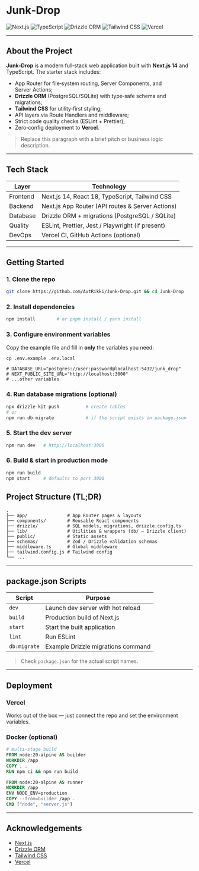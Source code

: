 # Junk‑Drop

![Next.js](https://img.shields.io/badge/Next.js-^14-brightgreen?logo=nextdotjs)
![TypeScript](https://img.shields.io/badge/TypeScript-%E2%9C%93-blue?logo=typescript)
![Drizzle ORM](https://img.shields.io/badge/Drizzle-ORM-informational)
![Tailwind CSS](https://img.shields.io/badge/Tailwind_CSS-%E2%9C%93-06B6D4?logo=tailwindcss)
![Vercel](https://img.shields.io/badge/Deploy-Vercel-black?logo=vercel)

---

## About the Project

**Junk‑Drop** is a modern full‑stack web application built with **Next.js 14** and TypeScript. The starter stack includes:

- App Router for file‑system routing, Server Components, and Server Actions;
- **Drizzle ORM** (PostgreSQL/SQLite) with type‑safe schema and migrations;
- **Tailwind CSS** for utility‑first styling;
- API layers via Route Handlers and middleware;
- Strict code quality checks (ESLint + Prettier);
- Zero‑config deployment to **Vercel**.

> Replace this paragraph with a brief pitch or business logic description.

---

## Tech Stack

| Layer    | Technology                                       |
| -------- | ------------------------------------------------ |
| Frontend | Next.js 14, React 18, TypeScript, Tailwind CSS   |
| Backend  | Next.js App Router (API routes & Server Actions) |
| Database | Drizzle ORM + migrations (PostgreSQL / SQLite)   |
| Quality  | ESLint, Prettier, Jest / Playwright (if present) |
| DevOps   | Vercel CI, GitHub Actions (optional)             |

---

## Getting Started

### 1. Clone the repo

```bash
git clone https://github.com/AvtRikki/Junk-Drop.git && cd Junk-Drop
```

### 2. Install dependencies

```bash
npm install        # or pnpm install / yarn install
```

### 3. Configure environment variables

Copy the example file and fill in **only** the variables you need:

```bash
cp .env.example .env.local
```

```dotenv
# DATABASE_URL="postgres://user:password@localhost:5432/junk_drop"
# NEXT_PUBLIC_SITE_URL="http://localhost:3000"
# ...other variables
```

### 4. Run database migrations (optional)

```bash
npx drizzle-kit push          # create tables
# or
npm run db:migrate            # if the script exists in package.json
```

### 5. Start the dev server

```bash
npm run dev   # http://localhost:3000
```

### 6. Build & start in production mode

```bash
npm run build
npm start     # defaults to port 3000
```

## Project Structure (TL;DR)

```
.
├── app/               # App Router pages & layouts
├── components/        # Reusable React components
├── drizzle/           # SQL models, migrations, drizzle.config.ts
├── lib/               # Utilities & wrappers (db/ – Drizzle client)
├── public/            # Static assets
├── schemas/           # Zod / Drizzle validation schemas
├── middleware.ts      # Global middleware
├── tailwind.config.js # Tailwind config
└── ...
```

---

## package.json Scripts

| Script       | Purpose                            |
| ------------ | ---------------------------------- |
| `dev`        | Launch dev server with hot reload  |
| `build`      | Production build of Next.js        |
| `start`      | Start the built application        |
| `lint`       | Run ESLint                         |
| `db:migrate` | Example Drizzle migrations command |

> Check `package.json` for the actual script names.

---

## Deployment

### Vercel

Works out of the box — just connect the repo and set the environment variables.

### Docker (optional)

```dockerfile
# multi‑stage build
FROM node:20-alpine AS builder
WORKDIR /app
COPY . .
RUN npm ci && npm run build

FROM node:20-alpine AS runner
WORKDIR /app
ENV NODE_ENV=production
COPY --from=builder /app .
CMD ["node", "server.js"]
```

---

## Acknowledgements

- [Next.js](https://nextjs.org/)
- [Drizzle ORM](https://orm.drizzle.team/)
- [Tailwind CSS](https://tailwindcss.com/)
- [Vercel](https://vercel.com/)
